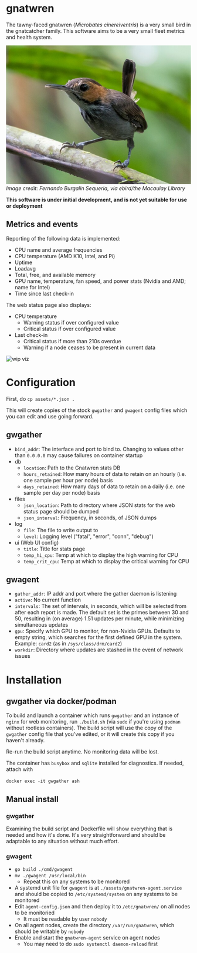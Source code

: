 # gnatwren
The tawny-faced gnatwren (_Microbates cinereiventris_) is a very small bird
in the gnatcatcher family. This software aims to be a very small fleet
metrics and health system.

[![Image of a tawny-faced gnatwren, perched on a twig](https://github.com/firepear/gnatwren/blob/main/assets/tfgw.jpg)](https://ebird.org/species/tafgna1)  
_Image credit: Fernando Burgalin Sequeria, via ebird/the Macaulay Library_

**This software is under initial development, and is not yet suitable
for use or deployment**

## Metrics and events

Reporting of the following data is implemented:

- CPU name and average frequencies
- CPU temperature (AMD K10, Intel, and Pi)
- Uptime
- Loadavg
- Total, free, and available memory
- GPU name, temperature, fan speed, and power stats (Nvidia and AMD; name for Intel)
- Time since last check-in

The web status page also displays:

- CPU temperature
  - Warning status if over configured value
  - Critical status if over configured value
- Last check-in
  - Critical status if more than 210s overdue
  - Warning if a node ceases to be present in current data

![wip viz](https://i.imgur.com/fWPAxVU.png)



# Configuration

First, do `cp assets/*.json .`

This will create copies of the stock `gwgather` and `gwagent` config
files which you can edit and use going forward.

## gwgather

- `bind_addr`: The interface and port to bind to. Changing to
  values other than `0.0.0.0` may cause failures on container startup
- db
  - `location`: Path to the Gnatwren stats DB
  - `hours_retained`: How many hours of data to retain on an hourly
    (i.e. one sample per hour per node) basis
  - `days_retained`: How many days of data to retain on a daily
    (i.e. one sample per day per node) basis
- files
  - `json_location`: Path to directory where JSON stats for the web
    status page should be dumped
  - `json_interval`: Frequency, in seconds, of JSON dumps
- log
  - `file`: The file to write output to
  - `level`: Logging level ("fatal", "error", "conn", "debug")
- ui (Web UI config)
  - `title`: Title for stats page
  - `temp_hi_cpu`: Temp at which to display the high warning for CPU
  - `temp_crit_cpu`: Temp at which to display the critical warning for CPU

## gwagent

- `gather_addr`: IP addr and port where the gather daemon is listening
- `active`: No current function
- `intervals`: The set of intervals, in seconds, which will be
  selected from after each report is made. The default set is the
  primes between 30 and 50, resulting in (on average) 1.51 updates per
  minute, while minimizing simultaneous updates
- `gpu`: Specify which GPU to monitor, for non-Nvidia GPUs. Defaults
  to empty string, which searches for the first defined GPU in the
  system. Example: `card2` (as in `/sys/class/drm/card2`)
- `workdir`: Directory where updates are stashed in the event of
  network issues



# Installation

## gwgather via docker/podman

To build and launch a container which runs `gwgather` and an instance
of `nginx` for web monitoring, run `./build.sh` (via `sudo` if you're
using `podman` without rootless containers). The build script will use
the copy of the `gwgather` config file that you've edited, or it will
create this copy if you haven't already.

Re-run the build script anytime. No monitoring data will be lost.

The container has `busybox` and `sqlite` installed for diagnostics. If
needed, attach with

`docker exec -it gwgather ash`

## Manual install

### gwgather

Examining the build script and Dockerfile will show everything that is
needed and how it's done. It's very straightforward and should be
adaptable to any situation without much effort.

### gwagent

- `go build ./cmd/gwagent`
- `mv ./gwagent /usr/local/bin`
  - Repeat this on any systems to be monitored
- A systemd unit file for `gwagent` is at
  `./assets/gnatwren-agent.service` and should be copied to
  `/etc/systemd/system` on any systems to be monitored
- Edit `agent-config.json` and then deploy it to `/etc/gnatwren/` on
  all nodes to be monitoried
  - It must be readable by user `nobody`
- On all agent nodes, create the directory `/var/run/gnatwren`, which
  should be writable by `nobody`
- Enable and start the `gnatwren-agent` service on agent nodes
  - You may need to do `sudo systemctl daemon-reload` first
